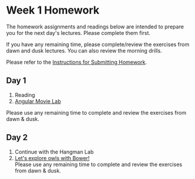 # Week 1 Homework

The homework assignments and readings below are intended to prepare you for the next day's lectures. Please complete them first.

If you have any remaining time, please complete/review the exercises from dawn and dusk lectures. You can also review the morning drills.

Please refer to the [Instructions for Submitting Homework](/how-tos/homework-submission.md).


## Day 1

1. Reading
2. [Angular Movie Lab](https://github.com/sf-wdi-25/angular-movie-lab)

Please use any remaining time to complete and review the exercises from dawn & dusk.

## Day 2

1. Continue with the Hangman Lab
2. [Let's explore owls with Bower!](https://github.com/sf-wdi-25/bower-power-hour)  
Please use any remaining time to complete and review the exercises from dawn & dusk.

<!--
## Day 3

1. Reading
2. Bonus/Stretch

Please use any remaining time to complete and review the exercises from dawn & dusk.

## Day 4

1. Reading
2. Friday Review Prep

Please use any remaining time to complete and review the exercises from dawn & dusk.

## Day 5 - Weekend Homework

1. Reading
2. Weekend Lab

Please use any remaining time to review exercises/drills from the week! And don't forget to sleep!
-->
